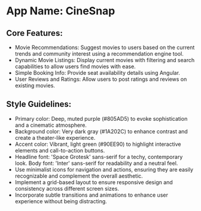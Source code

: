 # **App Name**: CineSnap

## Core Features:

- Movie Recommendations: Suggest movies to users based on the current trends and community interest using a recommendation engine tool.
- Dynamic Movie Listings: Display current movies with filtering and search capabilities to allow users find movies with ease.
- Simple Booking Info: Provide seat availability details using Angular.
- User Reviews and Ratings: Allow users to post ratings and reviews on existing movies.

## Style Guidelines:

- Primary color: Deep, muted purple (#805AD5) to evoke sophistication and a cinematic atmosphere.
- Background color: Very dark gray (#1A202C) to enhance contrast and create a theater-like experience.
- Accent color: Vibrant, light green (#90EE90) to highlight interactive elements and call-to-action buttons.
- Headline font: 'Space Grotesk' sans-serif for a techy, contemporary look. Body font: 'Inter' sans-serif for readability and a neutral feel.
- Use minimalist icons for navigation and actions, ensuring they are easily recognizable and complement the overall aesthetic.
- Implement a grid-based layout to ensure responsive design and consistency across different screen sizes.
- Incorporate subtle transitions and animations to enhance user experience without being distracting.